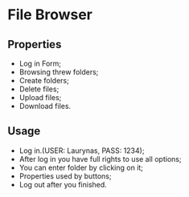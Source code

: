 # File Browser

## Properties 

* Log in Form;
* Browsing threw folders;
* Create folders;
* Delete files;
* Upload files;
* Download files.

## Usage 

* Log in.(USER: Laurynas, PASS: 1234);
* After log in you have full rights to use all options;
* You can enter folder by clicking on it;
* Properties used by buttons;
* Log out after you finished.
